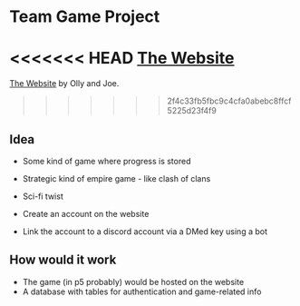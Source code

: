 # Team Game Project
<<<<<<< HEAD
[The Website](conquer-galaxy.herokuapp.com "This is a link to the website.")
=======
[The Website](https://game-proj.herokuapp.com/ "This is a link to the website.") by Olly and Joe.
>>>>>>> 2f4c33fb5fbc9c4cfa0abebc8ffcf5225d23f4f9

## Idea
* Some kind of game where progress is stored
* Strategic kind of empire game - like clash of clans
* Sci-fi twist 

* Create an account on the website
* Link the account to a discord account via a DMed key using a bot
## How would it work
* The game (in p5 probably) would be hosted on the website
* A database with tables for authentication and game-related info
